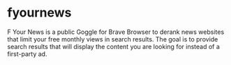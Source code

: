 # fyournews
F Your News is a public Goggle for Brave Browser to derank news websites that limit your free monthly views in search results. The goal is to provide search results that will display the content you are looking for instead of a first-party ad.

